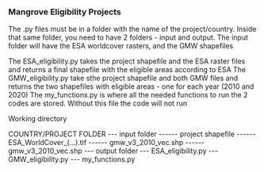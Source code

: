 ### Mangrove Eligibility Projects
The .py files must be in a folder with the name of the project/country. Inside that same folder, you need to have 2 folders - input and output. The input folder will have the ESA worldcover rasters, and the GMW shapefiles

The ESA_eligibility.py takes the project shapefile and the ESA raster files and returns a final shapefile with the eligible areas according to ESA
The GMW_eligibility.py take sthe project shapefile and both GMW files and returns the two shapefiles with eligible areas - one for each year (2010 and 2020)
The my_functions.py is where all the needed functions to run the 2 codes are stored. Without this file the code will not run

Working directory

COUNTRY/PROJECT FOLDER
--- input folder
------ project shapefile
------ ESA_WorldCover_(...).tif
------ gmw_v3_2010_vec.shp
------ gmw_v3_2010_vec.shp
--- output folder
--- ESA_eligibility.py
--- GMW_eligibility.py
--- my_functions.py

